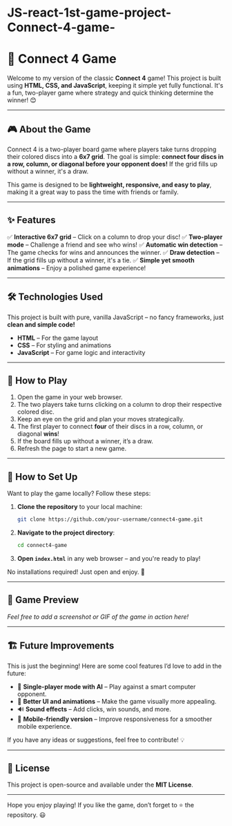# JS-react-1st-game-project-Connect-4-game-

# 🎲 Connect 4 Game

Welcome to my version of the classic **Connect 4** game! This project is built using **HTML, CSS, and JavaScript**, keeping it simple yet fully functional. It's a fun, two-player game where strategy and quick thinking determine the winner! 😊

---

## 🎮 About the Game
Connect 4 is a two-player board game where players take turns dropping their colored discs into a **6x7 grid**. The goal is simple: **connect four discs in a row, column, or diagonal before your opponent does!** If the grid fills up without a winner, it's a draw. 

This game is designed to be **lightweight, responsive, and easy to play**, making it a great way to pass the time with friends or family.

---

## ✨ Features
✅ **Interactive 6x7 grid** – Click on a column to drop your disc!
✅ **Two-player mode** – Challenge a friend and see who wins!
✅ **Automatic win detection** – The game checks for wins and announces the winner.
✅ **Draw detection** – If the grid fills up without a winner, it's a tie.
✅ **Simple yet smooth animations** – Enjoy a polished game experience!

---

## 🛠️ Technologies Used
This project is built with pure, vanilla JavaScript – no fancy frameworks, just **clean and simple code!**

- **HTML** – For the game layout
- **CSS** – For styling and animations
- **JavaScript** – For game logic and interactivity

---

## 🚀 How to Play
1. Open the game in your web browser.
2. The two players take turns clicking on a column to drop their respective colored disc.
3. Keep an eye on the grid and plan your moves strategically.
4. The first player to connect **four** of their discs in a row, column, or diagonal **wins**!
5. If the board fills up without a winner, it’s a draw.
6. Refresh the page to start a new game.

---

## 📂 How to Set Up
Want to play the game locally? Follow these steps:

1. **Clone the repository** to your local machine:
   ```sh
   git clone https://github.com/your-username/connect4-game.git
   ```
2. **Navigate to the project directory**:
   ```sh
   cd connect4-game
   ```
3. **Open `index.html`** in any web browser – and you're ready to play!

No installations required! Just open and enjoy. 🎉

---

## 📸 Game Preview
*Feel free to add a screenshot or GIF of the game in action here!* 

---

## 🏗️ Future Improvements
This is just the beginning! Here are some cool features I’d love to add in the future:

- 🤖 **Single-player mode with AI** – Play against a smart computer opponent.
- 🎨 **Better UI and animations** – Make the game visually more appealing.
- 🔊 **Sound effects** – Add clicks, win sounds, and more.
- 📱 **Mobile-friendly version** – Improve responsiveness for a smoother mobile experience.

If you have any ideas or suggestions, feel free to contribute! 💡

---

## 📜 License
This project is open-source and available under the **MIT License**. 

---

Hope you enjoy playing! If you like the game, don’t forget to ⭐ the repository. 😃

